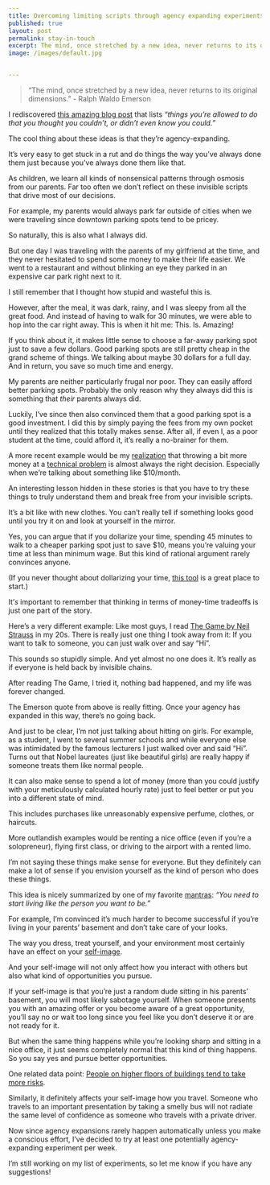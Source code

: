 ```yaml
---
title: Overcoming limiting scripts through agency expanding experiments 
published: true
layout: post
permalink: stay-in-touch
excerpt: The mind, once stretched by a new idea, never returns to its original dimensions.
image: /images/default.jpg


---
```


> “The mind, once stretched by a new idea, never returns to its original dimensions.” - Ralph Waldo Emerson


I rediscovered [this amazing blog post](https://milan.cvitkovic.net/writing/things_youre_allowed_to_do/?utm_campaign=The%20Greenfeld%20Letter&utm_medium=email&utm_source=Revue%20newsletter) that lists *“things you’re allowed to do that you thought you couldn’t, or didn’t even know you could.”*

The cool thing about these ideas is that they’re agency-expanding.

It’s very easy to get stuck in a rut and do things the way you’ve always done them just because you’ve always done them like that.

As children, we learn all kinds of nonsensical patterns through osmosis from our parents. Far too often we don’t reflect on these invisible scripts that drive most of our decisions.

For example, my parents would always park far outside of cities when we were traveling since downtown parking spots tend to be pricey.

So naturally, this is also what I always did.

But one day I was traveling with the parents of my girlfriend at the time, and they never hesitated to spend some money to make their life easier. We went to a restaurant and without blinking an eye they parked in an expensive car park right next to it.

I still remember that I thought how stupid and wasteful this is.

However, after the meal, it was dark, rainy, and I was sleepy from all the great food. And instead of having to walk for 30 minutes, we were able to hop into the car right away. This is when it hit me: This. Is. Amazing!

If you think about it, it makes little sense to choose a far-away parking spot just to save a few dollars. Good parking spots are still pretty cheap in the grand scheme of things. We talking about maybe 30 dollars for a full day. And in return, you save so much time and energy.

My parents are neither particularly frugal nor poor. They can easily afford better parking spots. Probably the only reason why they always did this is something that *their* parents always did.

Luckily, I’ve since then also convinced them that a good parking spot is a good investment. I did this by simply paying the fees from my own pocket until they realized that this totally makes sense. After all, if even I, as a poor student at the time, could afford it, it’s really a no-brainer for them.

A more recent example would be my [realization](https://twitter.com/jakobgreenfeld/status/1483819034273583104?utm_campaign=The%20Greenfeld%20Letter&utm_medium=email&utm_source=Revue%20newsletter) that throwing a bit more money at a [technical problem](https://twitter.com/jakobgreenfeld/status/1386964840670015491?utm_campaign=The%20Greenfeld%20Letter&utm_medium=email&utm_source=Revue%20newsletter) is almost always the right decision. Especially when we’re talking about something like $10/month.

An interesting lesson hidden in these stories is that you have to try these things to truly understand them and break free from your invisible scripts.

It’s a bit like with new clothes. You can’t really tell if something looks good until you try it on and look at yourself in the mirror.

Yes, you can argue that if you dollarize your time, spending 45 minutes to walk to a cheaper parking spot just to save $10, means you’re valuing your time at less than minimum wage. But this kind of rational argument rarely convinces anyone.

(If you never thought about dollarizing your time, [this tool](https://programs.clearerthinking.org/what_is_your_time_really_worth_to_you.html?utm_campaign=The%20Greenfeld%20Letter&utm_medium=email&utm_source=Revue%20newsletter#.YfQApi8w3BI) is a great place to start.)

It’*s* important to remember that thinking in terms of money-time tradeoffs is just one part of the story.

Here’s a very different example: Like most guys, I read [The Game by Neil Strauss](https://en.wikipedia.org/wiki/The_Game:_Penetrating_the_Secret_Society_of_Pickup_Artists?utm_campaign=The%20Greenfeld%20Letter&utm_medium=email&utm_source=Revue%20newsletter) in my 20s. There is really just one thing I took away from it: If you want to talk to someone, you can just walk over and say “Hi”.

This sounds so stupidly simple. And yet almost no one does it. It’s really as if everyone is held back by invisible chains.

After reading The Game, I tried it, nothing bad happened, and my life was forever changed.

The Emerson quote from above is really fitting. Once your agency has expanded in this way, there’s no going back.

And just to be clear, I’m not just talking about hitting on girls. For example, as a student, I went to several summer schools and while everyone else was intimidated by the famous lecturers I just walked over and said “Hi”. Turns out that Nobel laureates (just like beautiful girls) are really happy if someone treats them like normal people.

It can also make sense to spend a lot of money (more than you could justify with your meticulously calculated hourly rate) just to feel better or put you into a different state of mind.

This includes purchases like unreasonably expensive perfume, clothes, or haircuts.

More outlandish examples would be renting a nice office (even if you’re a solopreneur), flying first class, or driving to the airport with a rented limo.

I’m not saying these things make sense for everyone. But they definitely can make a lot of sense if you envision yourself as the kind of person who does these things.

This idea is nicely summarized by one of my favorite [mantras](https://jakobgreenfeld.com/about/?utm_campaign=The%20Greenfeld%20Letter&utm_medium=email&utm_source=Revue%20newsletter): *“You need to start living like the person you want to be.”*

For example, I’m convinced it’s much harder to become successful if you’re living in your parents’ basement and don’t take care of your looks.

The way you dress, treat yourself, and your environment most certainly have an effect on your [self-image](https://en.wikipedia.org/wiki/Psycho-Cybernetics?utm_campaign=The%20Greenfeld%20Letter&utm_medium=email&utm_source=Revue%20newsletter).

And your self-image will not only affect how you interact with others but also what kind of opportunities you pursue.

If your self-image is that you’re just a random dude sitting in his parents’ basement, you will most likely sabotage yourself. When someone presents you with an amazing offer or you become aware of a great opportunity, you’ll say no or wait too long since you feel like you don’t deserve it or are not ready for it.

But when the same thing happens while you’re looking sharp and sitting in a nice office, it just seems completely normal that this kind of thing happens. So you say yes and pursue better opportunities.

One related data point: [People on higher floors of buildings tend to take more risks](https://www.wsj.com/articles/people-on-higher-floors-of-buildings-tend-to-take-more-risks-1530064860?utm_campaign=The%20Greenfeld%20Letter&utm_medium=email&utm_source=Revue%20newsletter).

Similarly, it definitely affects your self-image how you travel. Someone who travels to an important presentation by taking a smelly bus will not radiate the same level of confidence as someone who travels with a private driver.

Now since agency expansions rarely happen automatically unless you make a conscious effort, I’ve decided to try at least one potentially agency-expanding experiment per week.

I’m still working on my list of experiments, so let me know if you have any suggestions!